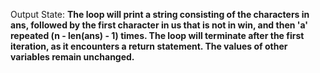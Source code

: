 Output State: **The loop will print a string consisting of the characters in ans, followed by the first character in us that is not in win, and then 'a' repeated (n - len(ans) - 1) times. The loop will terminate after the first iteration, as it encounters a return statement. The values of other variables remain unchanged.**